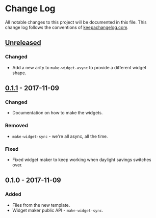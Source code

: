 # Change Log
All notable changes to this project will be documented in this file. This change log follows the conventions of [keepachangelog.com](http://keepachangelog.com/).

## [Unreleased]
### Changed
- Add a new arity to `make-widget-async` to provide a different widget shape.

## [0.1.1] - 2017-11-09
### Changed
- Documentation on how to make the widgets.

### Removed
- `make-widget-sync` - we're all async, all the time.

### Fixed
- Fixed widget maker to keep working when daylight savings switches over.

## 0.1.0 - 2017-11-09
### Added
- Files from the new template.
- Widget maker public API - `make-widget-sync`.

[Unreleased]: https://github.com/your-name/ars-capture/compare/0.1.1...HEAD
[0.1.1]: https://github.com/your-name/ars-capture/compare/0.1.0...0.1.1

